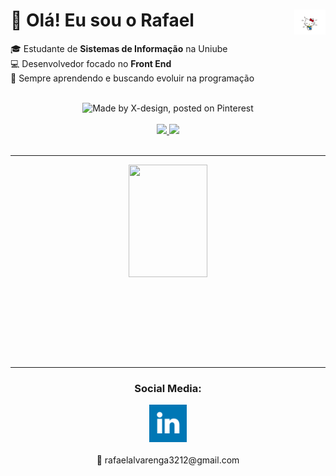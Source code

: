 <h1 align="left">
  👋 Olá! Eu sou o Rafael
  <img align="right" src="https://raw.githubusercontent.com/odrgues/odrgues/main/assets/hello-kitty.gif" height="40px" />
</h1>

🎓 Estudante de **Sistemas de Informação** na Uniube  
💻 Desenvolvedor focado no **Front End**  
🚀 Sempre aprendendo e buscando evoluir na programação

<br/>

<div align="center">
  <img alt="Made by X-design, posted on Pinterest" src="">
</div>

<br/>

<div align="center">
  <a href="https://github.com/RafaelPalomino18">
    <img loading="lazy" height="150em" src="https://github-readme-stats.vercel.app/api?username=RafaelPalomino18&show_icons=true&theme=aura&include_all_commits=true&count_private=true"/>
    <img loading="lazy" height="150em" src="https://github-readme-stats.vercel.app/api/top-langs/?username=RafaelPalomino18&layout=compact&theme=aura"/>
  </a>
</div>

<br/>
<hr/>

<div align="center">
  <img height="180em" width="50%" src="https://github-readme-streak-stats.herokuapp.com/?user=RafaelPalomino18&theme=aura">
</div>

<br><br/>

<div align="center">
  <img src="" />
</div>

<br><br/>
<hr/>

<div align="center">
  <h3>Social Media:</h3>
  <a href="https://www.linkedin.com/in/rafael-alvarenga-050912347">
    <img height="60em" src="https://github.com/edent/SuperTinyIcons/blob/master/images/svg/linkedin.svg?raw=true" alt="LinkedIn" />
  </a>
  <br/><br/>
  📧 rafaelalvarenga3212@gmail.com
</div>
